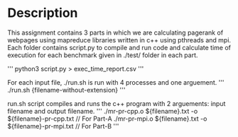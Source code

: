 Description
==

This assignment contains 3 parts in which we are calculating pagerank of webpages using mapreduce libraries written in c++ using pthreads and mpi.
Each folder contains script.py to compile and run code and calculate time of execution for each benchmark given in ./test/ folder in each part.

'''
	python3 script.py > exec_time_report.csv
'''

For each input file, ./run.sh is run with 4 processes and one arguement.
'''
	./run.sh {filename-without-extension}
'''

run.sh script compiles and runs the c++ program with 2 arguements: input filename and output filename.
'''
	./mr-pr-cpp.o ${filename}.txt -o ${filename}-pr-cpp.txt // For Part-A
	./mr-pr-mpi.o ${filename}.txt -o ${filename}-pr-mpi.txt // For Part-B
'''
